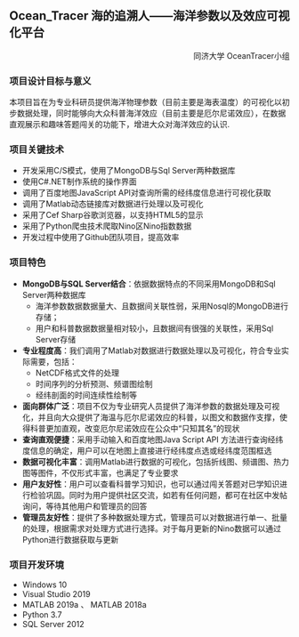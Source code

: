 ## Ocean_Tracer  海的追溯人——海洋参数以及效应可视化平台
<p align="right">同济大学 OceanTracer小组</p>

### 项目设计目标与意义
本项目旨在为专业科研员提供海洋物理参数（目前主要是海表温度）的可视化以初步数据处理，同时能够向大众科普海洋效应（目前主要是厄尔尼诺效应），在数据直观展示和趣味答题闯关的功能下，增进大众对海洋效应的认识.
### 项目关键技术
+ 开发采用C/S模式，使用了MongoDB与Sql Server两种数据库
+ 使用C#.NET制作系统的操作界面
+ 调用了百度地图JavaScript API对查询所需的经纬度信息进行可视化获取
+ 调用了Matlab动态链接库对数据进行处理以及可视化
+ 采用了Cef Sharp谷歌浏览器，以支持HTML5的显示
+ 采用了Python爬虫技术爬取Nino区Nino指数数据
+ 开发过程中使用了Github团队项目，提高效率
### 项目特色
+ **MongoDB与SQL Server结合**：依据数据特点的不同采用MongoDB和Sql Server两种数据库
   - 海洋参数数据数据量大、且数据间关联性弱，采用Nosql的MongoDB进行存储；
   - 用户和科普数据数据量相对较小，且数据间有很强的关联性，采用Sql Server存储
+ **专业程度高**：我们调用了Matlab对数据进行数据处理以及可视化，符合专业实际需要，包括：
   - NetCDF格式文件的处理
   - 时间序列的分析预测、频谱图绘制
   - 经纬剖面的时间连续性绘制等
+ **面向群体广泛**：项目不仅为专业研究人员提供了海洋参数的数据处理及可视化，并且向大众提供了海温与厄尔尼诺效应的科普，以图文和数据作支撑，使得科普更加直观，改变厄尔尼诺效应在公众中“只知其名”的现状
+ **查询直观便捷**：采用手动输入和百度地图Java Script API 方法进行查询经纬度信息的确定，用户可以在地图上直接进行经纬度点选或经纬度范围框选
+ **数据可视化丰富**：调用Matlab进行数据的可视化，包括折线图、频谱图、热力图等图件，不仅形式丰富，也满足了专业要求
+ **用户友好性**：用户可以查看科普学习知识，也可以通过闯关答题对已学知识进行检验巩固。同时为用户提供社区交流，如若有任何问题，都可在社区中发帖询问，等待其他用户和管理员的回答
+ **管理员友好性**：提供了多种数据处理方式，管理员可以对数据进行单一、批量的处理，根据需求对处理方式进行选择。对于每月更新的Nino数据可以通过Python进行数据获取与更新
### 项目开发环境
+ Windows 10
+ Visual Studio 2019
+ MATLAB 2019a 、 MATLAB 2018a
+ Python 3.7
+ SQL Server 2012
